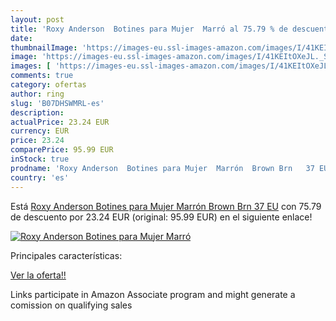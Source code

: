 ```yaml
---
layout: post
title: 'Roxy Anderson  Botines para Mujer  Marró al 75.79 % de descuento'
date: 
thumbnailImage: 'https://images-eu.ssl-images-amazon.com/images/I/41KEItOXeJL._SL200_.jpg'
image: 'https://images-eu.ssl-images-amazon.com/images/I/41KEItOXeJL._SL200_.jpg'
images: [ 'https://images-eu.ssl-images-amazon.com/images/I/41KEItOXeJL._SL200_.jpg' ]
comments: true
category: ofertas
author: ring
slug: 'B07DHSWMRL-es'
description:
actualPrice: 23.24 EUR
currency: EUR
price: 23.24
comparePrice: 95.99 EUR
inStock: true
prodname: 'Roxy Anderson  Botines para Mujer  Marrón  Brown Brn   37 EU'
country: 'es'
---
```


Está [Roxy Anderson  Botines para Mujer  Marrón  Brown Brn   37 EU](https://www.amazon.es/dp/B07DHSWMRL/?tag=tolees-21) con 75.79 de descuento por 23.24 EUR (original: 95.99 EUR) en el siguiente enlace!

[![Roxy Anderson  Botines para Mujer  Marró](https://images-eu.ssl-images-amazon.com/images/I/41KEItOXeJL._SL200_.jpg)](https://www.amazon.es/dp/B07DHSWMRL/?tag=tolees-21)

Principales características:


[Ver la oferta!!](https://www.amazon.es/dp/B07DHSWMRL/?tag=tolees-21)

Links participate in Amazon Associate program and might generate a comission on qualifying sales



